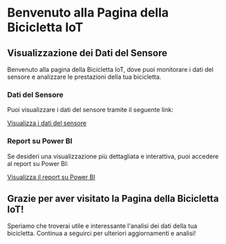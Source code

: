 # Benvenuto alla Pagina della Bicicletta IoT

## Visualizzazione dei Dati del Sensore

Benvenuto alla pagina della Bicicletta IoT, dove puoi monitorare i dati del sensore e analizzare le prestazioni della tua bicicletta.

### Dati del Sensore

Puoi visualizzare i dati del sensore tramite il seguente link:

[Visualizza i dati del sensore](https://aliceee15.github.io/bicicletta-iot-2/file.html)

### Report su Power BI

Se desideri una visualizzazione più dettagliata e interattiva, puoi accedere al report su Power BI:

[Visualizza il report su Power BI](https://aliceee15.github.io/bicicletta-iot-2/report-github.html)

## Grazie per aver visitato la Pagina della Bicicletta IoT!

Speriamo che troverai utile e interessante l'analisi dei dati della tua bicicletta. Continua a seguirci per ulteriori aggiornamenti e analisi!
